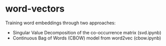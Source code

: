 # word-vectors

Training word embeddings through two approaches:
- Singular Value Decomposition of the co-occurrence matrix (svd.ipynb)
- Continuous Bag of Words (CBOW) model from word2vec (cbow.ipynb)


